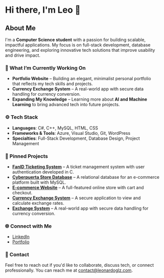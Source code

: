 # Hi there, I'm Leo 👋

## About Me
I'm a **Computer Science student** with a passion for building scalable, impactful applications. My focus is on full-stack development, database engineering, and exploring innovative tech solutions that improve usability and drive impact. 

### 🔭 What I’m Currently Working On
- **Portfolio Website** – Building an elegant, minimalist personal portfolio that reflects my tech skills and projects.
- **Currency Exchange System** – A real-world app with secure data handling for currency conversion.
- **Expanding My Knowledge** – Learning more about **AI and Machine Learning** to bring advanced tech into future projects.

### ⚙️ Tech Stack
- **Languages**: C#, C++, MySQL, HTML, CSS
- **Frameworks & Tools**: Azure, Visual Studio, Git, WordPress
- **Specialties**: Full-Stack Development, Database Design, Project Management

### 📌 Pinned Projects
- **[FanID Ticketing System](https://github.com/Leogg22/fanid-ticketing-system)** – A ticket management system with user authentication developed in C.
- **[Cyberpuerta Store Database](https://www.youtube.com/watch?v=ReSrtJ4dtE4&t=584s&ab_channel=LeonardoGonzalezGarza)** – A relational database for an e-commerce platform built with MySQL.
- **[E-commerce Website](http://just2084.temp.domains/~tecnico8/techdo2/)** – A full-featured online store with cart and checkout.
- **[Currency Exchange System](https://github.com/username/currency-exchange-system)** – A secure application to view and calculate exchange rates.
- **[Exchange System](https://github.com/Leogg22/Exchange-System)** – A real-world app with secure data handling for currency conversion.

### 🌐 Connect with Me
- [LinkedIn](https://www.linkedin.com/in/leonardo-gonzalez-53230432b/)
- [Portfolio](https://leonardoglz.com)

### 💬 Contact
Feel free to reach out if you'd like to collaborate, discuss tech, or connect professionally. You can reach me at [contact@leonardoglz.com](mailto:contact@leonardoglz.com).
